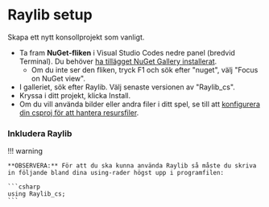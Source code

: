 # Raylib setup

Skapa ett nytt konsollprojekt som vanligt.

* Ta fram **NuGet-fliken** i Visual Studio Codes nedre panel (bredvid Terminal). Du behöver [ha tillägget NuGet Gallery installerat](https://marketplace.visualstudio.com/items?itemName=patcx.vscode-nuget-gallery).
  * Om du inte ser den fliken, tryck F1 och sök efter "nuget", välj "Focus on NuGet view".
* I galleriet, sök efter Raylib. Välj senaste versionen av "Raylib\_cs".
* Kryssa i ditt projekt, klicka Install.
* Om du vill använda bilder eller andra filer i ditt spel, se till att [konfigurera din csproj för att hantera resursfiler](../../filhantering/resursfiler.md#loesning-3-kopiera-filerna-automatiskt-till-malmappen).

### Inkludera Raylib <a href="#h.p_juwpvkt-mpln" id="h.p_juwpvkt-mpln"></a>

!!! warning

	**OBSERVERA:** För att du ska kunna använda Raylib så måste du skriva in följande bland dina using-rader högst upp i programfilen:
	
	```csharp
	using Raylib_cs;
	```
	
